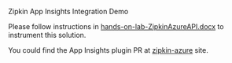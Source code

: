 Zipkin App Insights Integration Demo

Please follow instructions in [hands-on-lab-ZipkinAzureAPI.docx](https://github.com/Microsoft/code-challenges/blob/master/Labs/Zipkin-Azure/hands-on-lab-ZipkinAzureAPI.docx) to instrument this solution.

You could find the App Insights plugin PR at [zipkin-azure](https://github.com/openzipkin/zipkin-azure/pull/27) site.
